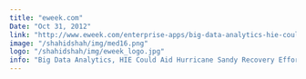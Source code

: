 ```yaml
---
title: "eweek.com"
Date: "Oct 31, 2012"
link: "http://www.eweek.com/enterprise-apps/big-data-analytics-hie-could-aid-hurricane-sandy-recovery-efforts/"
image: "/shahidshah/img/med16.png"
logo: "/shahidshah/img/eweek_logo.jpg"
info: "Big Data Analytics, HIE Could Aid Hurricane Sandy Recovery Efforts"
---
```


